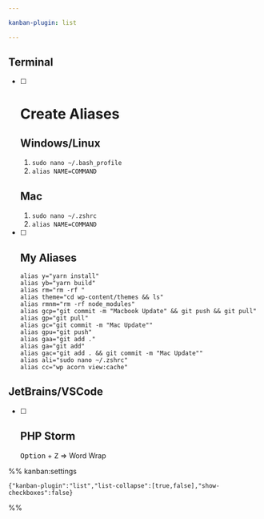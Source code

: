 ```yaml
---

kanban-plugin: list

---
```


## Terminal

- [ ] # Create Aliases
	## Windows/Linux
	1. `sudo nano ~/.bash_profile`
	2. `alias NAME=COMMAND`
	## Mac
	1. `sudo nano ~/.zshrc`
	2. `alias NAME=COMMAND`
- [ ] ## My Aliases
	```
	alias y="yarn install"
	alias yb="yarn build"
	alias rm="rm -rf "
	alias theme="cd wp-content/themes && ls"
	alias rmnm="rm -rf node_modules"
	alias gcp="git commit -m "Macbook Update" && git push && git pull"
	alias gp="git pull"
	alias gc="git commit -m "Mac Update""
	alias gpu="git push"
	alias gaa="git add ."
	alias ga="git add"
	alias gac="git add . && git commit -m "Mac Update""
	alias ali="sudo nano ~/.zshrc"
	alias cc="wp acorn view:cache"
	```


## JetBrains/VSCode

- [ ] ## PHP Storm
	<kbd>Option</kbd> + <kbd>Z</kbd> => Word Wrap




%% kanban:settings
```
{"kanban-plugin":"list","list-collapse":[true,false],"show-checkboxes":false}
```
%%